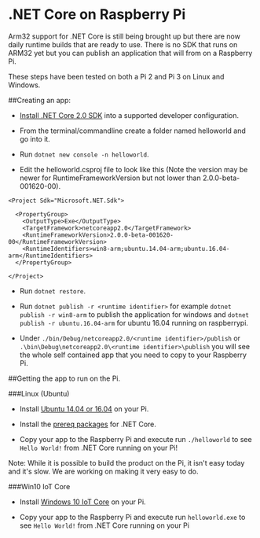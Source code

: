 # .NET Core on Raspberry Pi

Arm32 support for .NET Core is still being brought up but there are now daily runtime builds that are ready to use. 
There is no SDK that runs on ARM32 yet but you can publish an application that will from on a Raspberry Pi. 

These steps have been tested on both a Pi 2 and Pi 3 on Linux and Windows.

##Creating an app:

* [Install .NET Core 2.0 SDK](https://github.com/dotnet/cli/tree/master) into a supported developer configuration.

* From the terminal/commandline create a folder named helloworld and go into it.
* Run `dotnet new console -n helloworld`.
* Edit the helloworld.csproj file to look like this (Note the version may be newer for RuntimeFrameworkVersion but not lower than 2.0.0-beta-001620-00).

```
<Project Sdk="Microsoft.NET.Sdk">

  <PropertyGroup>
    <OutputType>Exe</OutputType>
    <TargetFramework>netcoreapp2.0</TargetFramework>
    <RuntimeFrameworkVersion>2.0.0-beta-001620-00</RuntimeFrameworkVersion>
    <RuntimeIdentifiers>win8-arm;ubuntu.14.04-arm;ubuntu.16.04-arm</RuntimeIdentifiers>
  </PropertyGroup>

</Project>
```

* Run `dotnet restore`.

* Run `dotnet publish -r <runtime identifier>` for example `dotnet publish -r win8-arm` to publish the application for windows and `dotnet publish -r ubuntu.16.04-arm` for ubuntu 16.04 running on raspberrypi.

* Under `./bin/Debug/netcoreapp2.0/<runtime identifier>/publish` or `.\bin\Debug\netcoreapp2.0\<runtime identifier>\publish` you will see the whole self contained app that you need to copy to your Raspberry Pi.


##Getting the app to run on the Pi.

###Linux (Ubuntu)

* Install [Ubuntu 14.04 or 16.04](https://www.raspberrypi.org/downloads/) on your Pi.

* Install the [prereq packages](https://github.com/dotnet/core/blob/master/Documentation/prereqs.md) for .NET Core. 

* Copy your app to the Raspberry Pi and execute run `./helloworld` to see `Hello World!` from .NET Core running on your Pi!

Note: While it is possible to build the product on the Pi, it isn't easy today and it's slow. We are working on making it very easy to do.

###Win10 IoT Core

* Install [Windows 10 IoT Core](https://developer.microsoft.com/en-us/windows/iot/GetStarted) on your Pi.

* Copy your app to the Raspberry Pi and execute run `helloworld.exe` to see `Hello World!` from .NET Core running on your Pi
